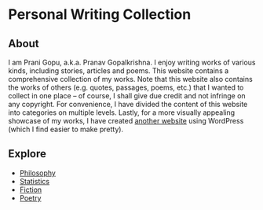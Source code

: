# Personal Writing Collection
## About
I am Prani Gopu, a.k.a. Pranav Gopalkrishna. I enjoy writing works of various kinds, including stories, articles and poems. This website contains a comprehensive collection of my works. Note that this website also contains the works of others (e.g. quotes, passages, poems, etc.) that I wanted to collect in one place – of course, I shall give due credit and not infringe on any copyright. For convenience, I have divided the content of this website into categories on multiple levels. Lastly, for a more visually appealing showcase of my works, I have created [another website](https://pranigopu.wordpress.com/) using WordPress (which I find easier to make pretty).

## Explore
- [Philosophy](https://pranigopu.github.io/philosophy)
- [Statistics](https://pranigopu.github.io/statistics)
- [Fiction](https://pranigopu.github.io/fiction)
- [Poetry](https://pranigopu.github.io/poetry)